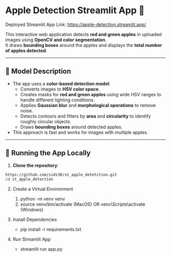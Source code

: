 # Apple Detection Streamlit App 🍎

Deployed Streamlit App Link: https://apple-detection.streamlit.app/

This interactive web application detects **red and green apples** in uploaded images using **OpenCV and color segmentation**.  
It draws **bounding boxes** around the apples and displays the **total number of apples detected**.

---

## 🧠 Model Description

- The app uses a **color-based detection model**:
  - Converts images to **HSV color space**.
  - Creates masks for **red and green apples** using wide HSV ranges to handle different lighting conditions.
  - Applies **Gaussian blur** and **morphological operations** to remove noise.
  - Detects contours and filters by **area** and **circularity** to identify roughly circular objects.
  - Draws **bounding boxes** around detected apples.
- This approach is fast and works for images with multiple apples.

---

## 🚀 Running the App Locally

1. **Clone the repository**:

```bash
https://github.com/sids30/st_apple_detetction.git
cd st_apple_detection
```

2. Create a Virtual Environment
   
   1) python -m venv venv
   2) source venv/bin/activate (MacOS) OR venv\Scripts\activate (Windows)


3. Install Dependencies

   - pip install -r requirements.txt
  

4. Run Streamlit App

   - streamlit run app.py


